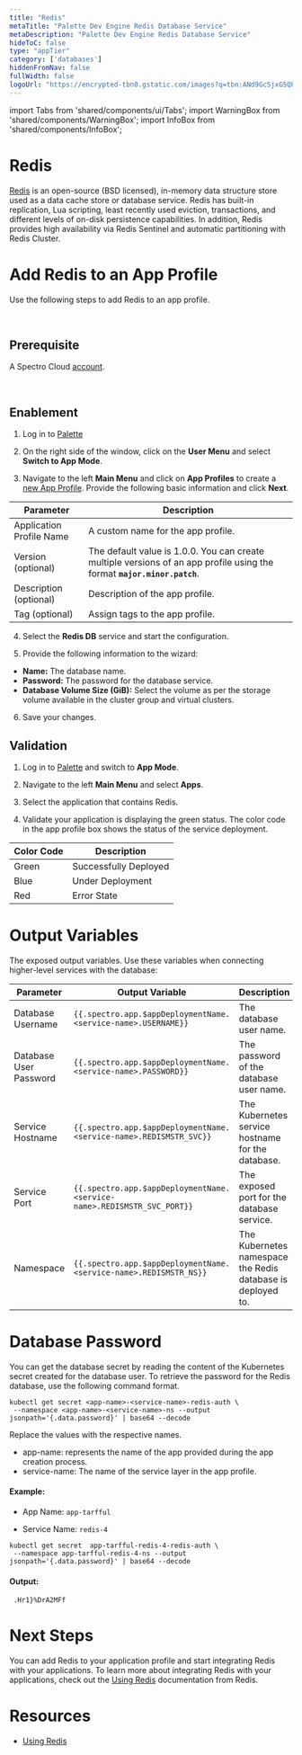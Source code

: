 ```yaml
---
title: "Redis"
metaTitle: "Palette Dev Engine Redis Database Service"
metaDescription: "Palette Dev Engine Redis Database Service"
hideToC: false
type: "appTier"
category: ['databases']
hiddenFromNav: false
fullWidth: false
logoUrl: "https://encrypted-tbn0.gstatic.com/images?q=tbn:ANd9GcSjxG5Qb38rX39m1M2p1W4t8H70OKpRY2breg&usqp=CAU"
---
```


import Tabs from 'shared/components/ui/Tabs';
import WarningBox from 'shared/components/WarningBox';
import InfoBox from 'shared/components/InfoBox';


# Redis

[Redis](https://redis.io/docs/about/) is an open-source (BSD licensed), in-memory data structure store used as a data cache store or database service. Redis has built-in replication, Lua scripting, least recently used eviction, transactions, and different levels of on-disk persistence capabilities. In addition, Redis provides high availability via Redis Sentinel and automatic partitioning with Redis Cluster.

# Add Redis to an App Profile

Use the following steps to add Redis to an app profile.

<br />

## Prerequisite

A Spectro Cloud [account](https://www.spectrocloud.com/get-started/).

<br />

## Enablement

1. Log in to [Palette](https://console.spectrocloud.com)


2. On the right side of the window, click on the **User Menu** and select **Switch to App Mode**.


3. Navigate to the left **Main Menu** and click on **App Profiles** to create a [new App Profile](/devx/app-profile/create-app-profile/). Provide the following basic information and click **Next**.

|         Parameter           | Description  |
|-----------------------------|-----------------|
|Application Profile Name | A custom name for the app profile.|
|Version (optional)       | The default value is 1.0.0. You can create multiple versions of an app profile using the format **`major.minor.patch`**.
|Description (optional)   | Description of the app profile. | 
|Tag (optional)           |  Assign tags to the app profile.|
 

4. Select the **Redis DB** service and start the configuration.
  

5. Provide the following information to the wizard:
  * **Name:** The database name.
  * **Password:** The password for the database service.
  * **Database Volume Size (GiB):** Select the volume as per the storage volume available in the cluster group and virtual clusters. 

6. Save your changes.
## Validation

1. Log in to [Palette](https://console.spectrocloud.com) and switch to **App Mode**.


2. Navigate to the left **Main Menu** and select **Apps**.



3. Select the application that contains Redis.



4. Validate your application is displaying the green status. The color code in the app profile box shows the status of the service deployment.

|**Color Code**| **Description**|
|--------------|--------------|
|Green| Successfully Deployed|
|Blue | Under Deployment|
|Red  | Error State|


# Output Variables

The exposed output variables. Use these variables when connecting higher-level services with the database:



| Parameter              | Output Variable                                                                     | Description                                     |
|------------------------|-------------------------------------------------------------------------------------|-------------------------------------------------|
| Database Username      | `{{.spectro.app.$appDeploymentName.<service-name>.USERNAME}}`              | The database user name.                         |
| Database User Password | `{{.spectro.app.$appDeploymentName.<service-name>.PASSWORD}}`              | The password of the database user name. |
| Service Hostname       | `{{.spectro.app.$appDeploymentName.<service-name>.REDISMSTR_SVC}}`      | The Kubernetes service hostname for the database.                |
| Service Port           | `{{.spectro.app.$appDeploymentName.<service-name>.REDISMSTR_SVC_PORT}}` | The exposed port for the database service.              |
| Namespace           | `{{.spectro.app.$appDeploymentName.<service-name>.REDISMSTR_NS}}` | The Kubernetes namespace the Redis database is deployed to.              |


# Database Password

You can get the database secret by reading the content of the Kubernetes secret created for the database user. To retrieve the password for the Redis database, use the following command format. 

```shell
kubectl get secret <app-name>-<service-name>-redis-auth \
 --namespace <app-name>-<service-name>-ns --output jsonpath='{.data.password}' | base64 --decode
```

Replace the values with the respective names.

  * app-name: represents the name of the app provided during the app creation process.
  * service-name: The name of the service layer in the app profile.

#### Example: 

- App Name: `app-tarfful`

- Service Name: `redis-4`


```shell
kubectl get secret  app-tarfful-redis-4-redis-auth \
 --namespace app-tarfful-redis-4-ns --output jsonpath='{.data.password}' | base64 --decode
```
#### Output:
```shell
 .Hr1}%DrA2MFf
```

# Next Steps

You can add Redis to your application profile and start integrating Redis with your applications. To learn more about integrating Redis with your applications, check out the [Using Redis](https://redis.io/docs/manual/) documentation from Redis.


# Resources

- [Using Redis](https://redis.io/docs/manual/) 
